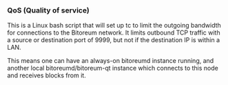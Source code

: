 ### QoS (Quality of service) ###

This is a Linux bash script that will set up tc to limit the outgoing bandwidth for connections to the Bitoreum network. It limits outbound TCP traffic with a source or destination port of 9999, but not if the destination IP is within a LAN.

This means one can have an always-on bitoreumd instance running, and another local bitoreumd/bitoreum-qt instance which connects to this node and receives blocks from it.
